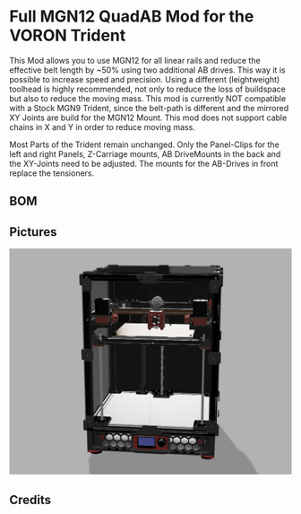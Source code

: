 # Full MGN12 QuadAB Mod for the VORON Trident

This Mod allows you to use MGN12 for all linear rails and reduce the effective belt length by ~50% using two additional AB drives. This way it is possible to increase speed and precision. Using a different (leightweight) toolhead is highly recommended, not only to reduce the loss of buildspace but also to reduce the moving mass. 
This mod is currently NOT compatible with a Stock MGN9 Trident, since the belt-path is different and the mirrored XY Joints are build for the MGN12 Mount.
This mod does not support cable chains in X and Y in order to reduce moving mass.

Most Parts of the Trident remain unchanged. Only the Panel-Clips for the left and right Panels, Z-Carriage mounts, AB DriveMounts in the back and the XY-Joints need to be adjusted. The mounts for the AB-Drives in front replace the tensioners.

## BOM


## Pictures
![render_front.png](./Image/render_front.png)

## Credits
